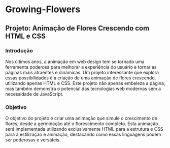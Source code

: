 # Growing-Flowers
<h2>Projeto: Animação de Flores Crescendo com HTML e CSS </h2>
<h3>Introdução</h3>
<p>Nos últimos anos, a animação em web design tem se tornado uma ferramenta poderosa para melhorar a experiência do usuário e tornar as páginas mais atraentes e dinâmicas. Um projeto interessante que explora essas possibilidades é a criação de uma animação de flores crescendo, utilizando apenas HTML e CSS. Este projeto não apenas embeleza a página, mas também demonstra o potencial das tecnologias web modernas sem a necessidade de JavaScript.</p>

<h3>Objetivo</h3>
<p>O objetivo do projeto é criar uma animação que simule o crescimento de flores, desde a germinação até o florescimento completo. Esta animação será implementada utilizando exclusivamente HTML para a estrutura e CSS para a estilização e animação, destacando como essas linguagens podem ser poderosas e versáteis.</p>
